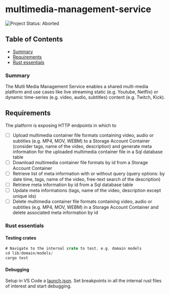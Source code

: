# multimedia-management-service

![Project Status: Aborted](https://img.shields.io/badge/Project_Status-Aborted-lightgrey.svg)

## Table of Contents

- [Summary](#summary)
- [Requirements](#requirements)
- [Rust essentials](#rust-essentials)

### Summary

The Mutli Media Management Service enables a shared multi-media platform and use cases like live streaming static (e.g. Youtube, Netflix) or dynamic time-series (e.g. video, audio, subtitles) content (e.g. Twitch, Kick).

## Requirements

The platform is exposing HTTP endpoints in which to

- [ ] Upload multimedia container file formats containing video, audio or subtitles (e.g. MP4, MOV, WEBM) to a Storage Account Container (consider tags, name of the video, description) and generate meta information for the uploaded multimedia container file in a Sql database table
- [ ] Download multimedia container file formats by id from a Storage Account Container
- [ ] Retrieve list of meta information with or without query (query options: by date time, tags, name of the video, free-text search of the description)
- [ ] Retrieve meta information by id from a Sql database table
- [ ] Update meta informations (tags, name of the video, description except unique ids)
- [ ] Delete multimedia container file formats containing video, audio or subtitles (e.g. MP4, MOV, WEBM) in a Storage Account Container and delete associated meta information by id

### Rust essentials

#### Testing crates

```rust
# Navigate to the internal crate to test, e.g. domain models
cd lib/domain/models/
cargo test
```

#### Debugging

Setup in VS Code a [launch.json](.vscode/launch.json). Set breakpoints in all the internal rust files of interest and start debugging.
